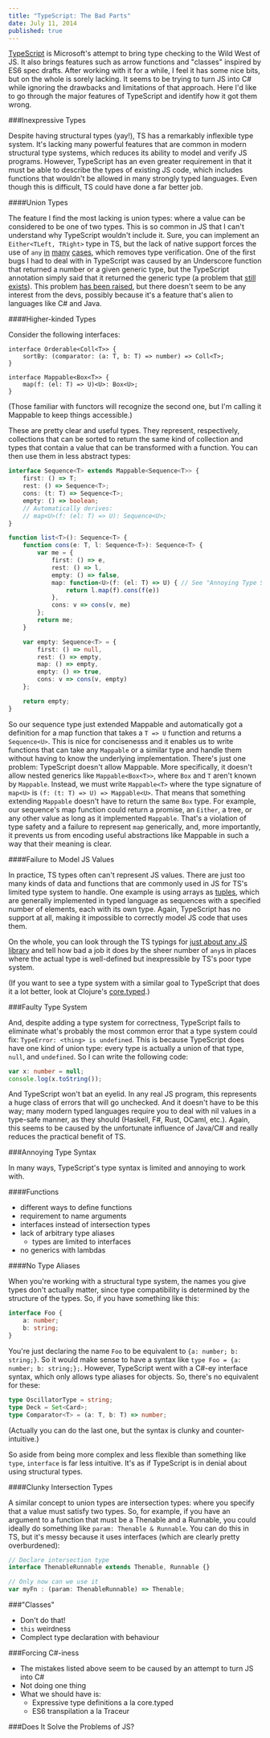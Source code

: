 ```yaml
---
title: "TypeScript: The Bad Parts"
date: July 11, 2014
published: true
---
```


[TypeScript](http://www.typescriptlang.org/) is Microsoft's attempt to bring type checking to the Wild West of JS. It also brings features such as arrow functions and "classes" inspired by ES6 spec drafts. After working with it for a while, I feel it has some nice bits, but on the whole is sorely lacking. It seems to be trying to turn JS into C# while ignoring the drawbacks and limitations of that approach. Here I'd like to go through the major features of TypeScript and identify how it got them wrong.

###Inexpressive Types

Despite having structural types (yay!), TS has a remarkably inflexible type system. It's lacking many powerful features that are common in modern structural type systems, which reduces its ability to model and verify JS programs. However, TypeScript has an even greater requirement in that it must be able to describe the types of existing JS code, which includes functions that wouldn't be allowed in many strongly typed languages. Even though this is difficult, TS could have done a far better job.

####Union Types

The feature I find the most lacking is union types: where a value can be considered to be one of two types. This is so common in JS that I can't understand why TypeScript wouldn't include it. Sure, you can implement an `Either<TLeft, TRight>` type in TS, but the lack of native support forces the use of `any` [in](https://github.com/borisyankov/DefinitelyTyped/blob/9d88dadf44aaedcabde88053342617575a851f39/easeljs/easeljs.d.ts#L100) [many](https://github.com/borisyankov/DefinitelyTyped/blob/52b37e40fa69c6a57b09578305827294a7c24f36/iscroll/iscroll-5.d.ts#L38) [cases](https://github.com/borisyankov/DefinitelyTyped/blob/dd35f69637817e3f7f8fb23b8d4b033885ad32cd/fancybox/fancybox.d.ts#L100), which removes type verification. One of the first bugs I had to deal with in TypeScript was caused by an Underscore function that returned a number or a given generic type, but the TypeScript annotation simply said that it returned the generic type (a problem that [still exists](https://github.com/borisyankov/DefinitelyTyped/issues/1513)). This problem [has been raised](https://typescript.codeplex.com/workitem/1364), but there doesn't seem to be any interest from the devs, possibly because it's a feature that's alien to languages like C# and Java.

####Higher-kinded Types

Consider the following interfaces:

```
interface Orderable<Coll<T>> {
	sortBy: (comparator: (a: T, b: T) => number) => Coll<T>;
}

interface Mappable<Box<T>> {
	map(f: (el: T) => U)<U>: Box<U>;
}
```

(Those familiar with functors will recognize the second one, but I'm calling it Mappable to keep things accessible.)

These are pretty clear and useful types. They represent, respectively, collections that can be sorted to return the same kind of collection and types that contain a value that can be transformed with a function. You can then use them in less abstract types:

```typescript
interface Sequence<T> extends Mappable<Sequence<T>> {
	first: () => T;
	rest: () => Sequence<T>;
	cons: (t: T) => Sequence<T>;
	empty: () => boolean;
	// Automatically derives:
	// map<U>(f: (el: T) => U): Sequence<U>;
}

function list<T>(): Sequence<T> {
	function cons(e: T, l: Sequence<T>): Sequence<T> {
		var me = {
			first: () => e,
			rest: () => l,
			empty: () => false,
			map: function<U>(f: (el: T) => U) { // See "Annoying Type Syntax" below for why we have to do this
				return l.map(f).cons(f(e))
			},
			cons: v => cons(v, me)
		};
		return me;
	}

	var empty: Sequence<T> = {
		first: () => null,
		rest: () => empty,
		map: () => empty,
		empty: () => true,
		cons: v => cons(v, empty)
	};

	return empty;
}
```

So our sequence type just extended Mappable and automatically got a definition for a map function that takes a `T => U` function and returns a `Sequence<U>`. This is nice for concisenesss and it enables us to write functions that can take any `Mappable` or a similar type and handle them without having to know the underlying implementation. There's just one problem: TypeScript doesn't allow Mappable. More specifically, it doesn't allow nested generics like `Mappable<Box<T>>`, where `Box` and `T`	aren't known by `Mappable`. Instead, we must write `Mappable<T>` where the type signature of `map<U>` is `(f: (t: T) => U) => Mappable<U>`. That means that something extending `Mappable` doesn't have to return the same `Box` type. For example, our sequence's map function could return a promise, an `Either`, a tree, or any other value as long as it implemented `Mappable`. That's a violation of type safety and a failure to represent `map` generically, and, more importantly, it prevents us from encoding useful abstractions like Mappable in such a way that their meaning is clear.

####Failure to Model JS Values

In practice, TS types often can't represent JS values. There are just too many kinds of data and functions that are commonly used in JS for TS's limited type system to handle. One example is using arrays as [tuples](http://msdn.microsoft.com/en-us/library/dd233200.aspx), which are generally implemented in typed language as sequences with a specified number of elements, each with its own type. Again, TypeScript has no support at all, making it impossible to correctly model JS code that uses them.

On the whole, you can look through the TS typings for [just about any JS library](https://github.com/borisyankov/DefinitelyTyped/blob/master/jquery/jquery.d.ts) and tell how bad a job it does by the sheer number of `any`s in places where the actual type is well-defined but inexpressible by TS's poor type system.

(If you want to see a type system with a similar goal to TypeScript that does it a lot better, look at Clojure's [core.typed](https://github.com/clojure/core.typed/wiki).)

###Faulty Type System

And, despite adding a type system for correctness, TypeScript fails to eliminate what's probably the most common error that a type system could fix: `TypeError: <thing> is undefined`. This is because TypeScript does have one kind of union type: every type is actually a union of that type, `null`, and `undefined`. So I can write the following code:

```typescript
var x: number = null;
console.log(x.toString());
```

And TypeScript won't bat an eyelid. In any real JS program, this represents a huge class of errors that will go unchecked. And it doesn't have to be this way; many modern typed languages require you to deal with nil values in a type-safe manner, as they should (Haskell, F#, Rust, OCaml, etc.). Again, this seems to be caused by the unfortunate influence of Java/C# and really reduces the practical benefit of TS.

###Annoying Type Syntax

In many ways, TypeScript's type syntax is limited and annoying to work with.

####Functions

- different ways to define functions
- requirement to name arguments
- interfaces instead of intersection types
- lack of arbitrary type aliases
	- types are limited to interfaces
- no generics with lambdas

####No Type Aliases

When you're working with a structural type system, the names you give types don't actually matter, since type compatibility is determined by the structure of the types. So, if you have something like this:

```typescript
interface Foo {
	a: number;
	b: string;
}
```

You're just declaring the name `Foo` to be equivalent to `{a: number; b: string;}`. So it would make sense to have a syntax like `type Foo = {a: number; b: string;};`. However, TypeScript went with a C#-ey interface syntax, which only allows type aliases for objects. So, there's no equivalent for these:

```typescript
type OscillatorType = string;
type Deck = Set<Card>;
type Comparator<T> = (a: T, b: T) => number;
```

(Actually you can do the last one, but the syntax is clunky and counter-intuitive.)

So aside from being more complex and less flexible than something like `type`, `interface` is far less intuitive. It's as if TypeScript is in denial about using structural types.

####Clunky Intersection Types

A similar concept to union types are intersection types: where you specify that a value must satisfy two types. So, for example, if you have an argument to a function that must be a Thenable and a Runnable, you could ideally do something like `param: Thenable & Runnable`. You can do this in TS, but it's messy because it uses interfaces (which are clearly pretty overburdened):

```typescript
// Declare intersection type
interface ThenableRunnable extends Thenable, Runnable {}

// Only now can we use it
var myFn : (param: ThenableRunnable) => Thenable;
```

###"Classes"

- Don't do that!
- `this` weirdness
- Complect type declaration with behaviour

###Forcing C#-iness

- The mistakes listed above seem to be caused by an attempt to turn JS into C#
- Not doing one thing
- What we should have is:
	- Expressive type definitions a la core.typed
	- ES6 transpilation a la Traceur

###Does It Solve the Problems of JS?
